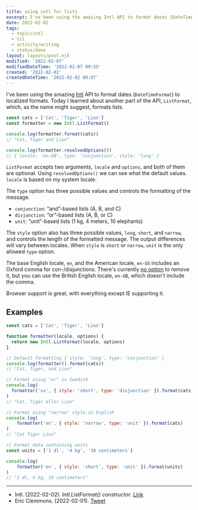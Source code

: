 ```yaml
---
title: using intl for lists
excerpt: I've been using the amazing Intl API to format dates (DateTimeFormat) to localized formats. Today I learned about another part of the API, ListFormat, which, as the name might suggest, formats lists.
date: 2022-02-02
tags:
  - topic/intl
  - til
  - activity/writing
  - status/done
layout: layouts/post.njk
modified: '2022-02-07'
modifiedDateTime: '2022-02-07 09:55'
created: '2022-02-02'
createdDateTime: '2022-02-02 09:07'
---
```


I've been using the amazing [Intl](https://developer.mozilla.org/en-US/docs/Web/JavaScript/Reference/Global_Objects/Intl) API to format dates (`DateTimeFormat`) to localized formats. Today I learned about another part of the API, `ListFormat`, which, as the name might suggest, formats lists.

```javascript
const cats = ['Cat', 'Tiger', 'Lion']
const formatter = new Intl.ListFormat()

console.log(formatter.format(cats))
// "Cat, Tiger and Lion"

console.log(formatter.resolvedOptions())
// { locale: 'en-GB', type: 'conjunction', style: 'long' }
```

`ListFormat` accepts two arguments, `locale` and `options`, and both of them are optional. Using `resolvedOptions()` we can see what the default values. `locale` is based on my system locale.

The `type` option has three possible values and controls the formatting of the message.

- `conjunction`: “and”-based lists (A, B, and C)
- `disjunction`: “or”-based lists (A, B, or C)
- `unit`: “unit”-based lists (1 kg, 4 meters, 10 elephants)

The `style` option also has three possible values, `long`, `short`, and `narrow`, and controls the length of the formatted message. The output differences will vary between locales. When `style` is `short` or `narrow`, `unit` is the only allowed `type` option.

The base English locale, `en`, and the American locale, `en-US` includes an Oxford comma for con-/disjunctions. There's currently [no option](https://github.com/tc39/proposal-intl-list-format/issues/31) to remove it, but you can use the British English locale, `en-GB`, which doesn't include the comma.

Browser support is great, with everything except IE supporting it.

## Examples

```javascript
const cats = ['Cat', 'Tiger', 'Lion']

function formatter(locale, options) {
  return new Intl.ListFormat(locale, options)
}

// Default formatting { style: 'long', type: 'conjunction' }
console.log(formatter().format(cats))
// "Cat, Tiger, and Lion"

// Format using "or" in Swedish
console.log(
  formatter('sv', { style: 'short', type: 'disjunction' }).format(cats)
)
// "Cat, Tiger eller Lion"

// Format using "narrow" style in English
console.log(
	formatter('en', { style: 'narrow', type: 'unit' }).format(cats)
)
// "Cat Tiger Lion"

// Format data containing units
const units = ['1 dl', '4 kg', '10 centimeters']

console.log(
	formatter('en', { style: 'short', type: 'unit' }).format(units)
)
// "1 dl, 4 kg, 10 centimeters"
```

---
- Intl. (2022-02-02). _Intl.ListFormat() constructor_. [Link](https://developer.mozilla.org/en-US/docs/Web/JavaScript/Reference/Global_Objects/Intl/ListFormat/ListFormat)
- Eric Clemmons. (2022-02-01). [Tweet](https://twitter.com/ericclemmons/status/1488558951008509963)
